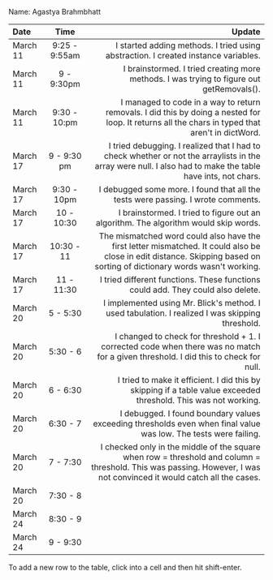 Name: Agastya Brahmbhatt

| Date     |     Time      |                                                                                                                                                                  Update |
|:---------|:-------------:|------------------------------------------------------------------------------------------------------------------------------------------------------------------------:|
| March 11 | 9:25 - 9:55am |                                                                                      I started adding methods. I tried using abstraction. I created instance variables. |
| March 11 |  9 - 9:30pm   |                                                                                I brainstormed. I tried creating more methods. I was trying to figure out getRemovals(). |
| March 11 | 9:30 - 10:pm  |                        I managed to code in a way to return removals. I did this by doing a nested for loop. It returns all the chars in typed that aren't in dictWord. |
| March 17 |  9 - 9:30 pm  |              I tried debugging. I realized that I had to check whether or not the arraylists in the array were null. I also had to make the table have ints, not chars. |
| March 17 |  9:30 - 10pm  |                                                                                        I debugged some more. I found that all the tests were passing. I wrote comments. |
| March 17 |  10 - 10:30   |                                                                                     I brainstormed. I tried to figure out an algorithm. The algorithm would skip words. |
| March 17 |  10:30 - 11   | The mismatched word could also have the first letter mismatched. It could also be close in edit distance. Skipping based on sorting of dictionary words wasn't working. |
| March 17 |  11 - 11:30   |                                                                                         I tried different functions. These functions could add. They could also delete. |
| March 20 |   5 - 5:30    |                                                                         I implemented using Mr. Blick's method. I used tabulation. I realized I was skipping threshold. |
| March 20 |   5:30 - 6    |                                     I changed to check for threshold + 1. I corrected code when there was no match for a given threshold. I did this to check for null. |
| March 20 |   6 - 6:30    |                                                         I tried to make it efficient. I did this by skipping if a table value exceeded threshold. This was not working. |
| March 20 |   6:30 - 7    |                                                         I debugged. I found boundary values exceeding thresholds even when final value was low. The tests were failing. |
| March 20 |   7 - 7:30    |    I checked only in the middle of the square when row = threshold and column = threshold. This was passing. However, I was not convinced it would catch all the cases. |
| March 20 |   7:30 - 8    |                                                                                                                                                                         |
| March 24 |   8:30 - 9    |                                                                                                                                                                         |
| March 24 |   9 - 9:30    |                                                                                                                                                                         |


To add a new row to the table, click into a cell and then hit shift-enter.